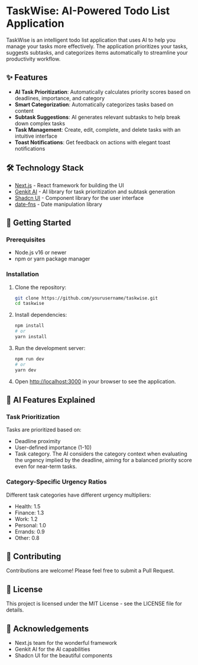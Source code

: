 # TaskWise: AI-Powered Todo List Application

TaskWise is an intelligent todo list application that uses AI to help you manage your tasks more effectively. The application prioritizes your tasks, suggests subtasks, and categorizes items automatically to streamline your productivity workflow.

## ✨ Features

- **AI Task Prioritization**: Automatically calculates priority scores based on deadlines, importance, and category
- **Smart Categorization**: Automatically categorizes tasks based on content
- **Subtask Suggestions**: AI generates relevant subtasks to help break down complex tasks
- **Task Management**: Create, edit, complete, and delete tasks with an intuitive interface
- **Toast Notifications**: Get feedback on actions with elegant toast notifications

## 🛠️ Technology Stack

- [Next.js](https://nextjs.org/) - React framework for building the UI
- [Genkit AI](https://genkit.ai/) - AI library for task prioritization and subtask generation
- [Shadcn UI](https://ui.shadcn.com/) - Component library for the user interface
- [date-fns](https://date-fns.org/) - Date manipulation library

## 🚀 Getting Started

### Prerequisites

- Node.js v16 or newer
- npm or yarn package manager

### Installation

1. Clone the repository:
   ```bash
   git clone https://github.com/yourusername/taskwise.git
   cd taskwise
   ```

2. Install dependencies:
   ```bash
   npm install
   # or
   yarn install
   ```

3. Run the development server:
   ```bash
   npm run dev
   # or
   yarn dev
   ```

4. Open [http://localhost:3000](http://localhost:3000) in your browser to see the application.

## 🧠 AI Features Explained

### Task Prioritization

Tasks are prioritized based on:
- Deadline proximity
- User-defined importance (1-10)
- Task category. The AI considers the category context when evaluating the urgency implied by the deadline, aiming for a balanced priority score even for near-term tasks.

### Category-Specific Urgency Ratios

Different task categories have different urgency multipliers:
- Health: 1.5
- Finance: 1.3
- Work: 1.2
- Personal: 1.0
- Errands: 0.9
- Other: 0.8

## 🤝 Contributing

Contributions are welcome! Please feel free to submit a Pull Request.

## 📝 License

This project is licensed under the MIT License - see the LICENSE file for details.

## 🙏 Acknowledgements

- Next.js team for the wonderful framework
- Genkit AI for the AI capabilities
- Shadcn UI for the beautiful components